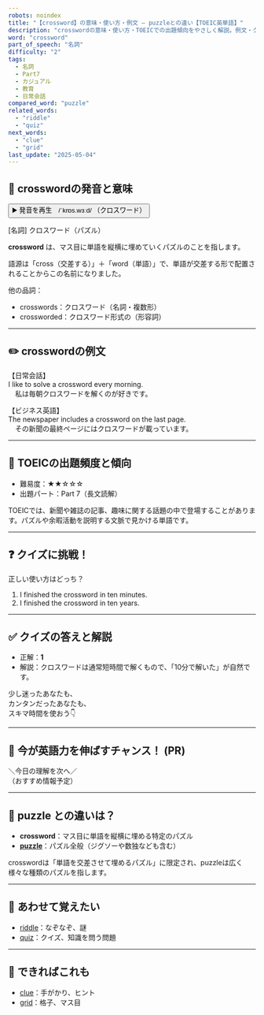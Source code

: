 ```yaml
---
robots: noindex
title: "【crossword】の意味・使い方・例文 ― puzzleとの違い【TOEIC英単語】"
description: "crosswordの意味・使い方・TOEICでの出題傾向をやさしく解説。例文・クイズ付きでpuzzleとの違いもわかりやすく学べます。"
word: "crossword"
part_of_speech: "名詞"
difficulty: "2"
tags:
  - 名詞
  - Part7
  - カジュアル
  - 教育
  - 日常会話
compared_word: "puzzle"
related_words:
  - "riddle"
  - "quiz"
next_words:
  - "clue"
  - "grid"
last_update: "2025-05-04"
---
```


## 🔰 crosswordの発音と意味

<button class="play-audio" onclick="playTTS('crossword')">
  <span class="play-audio-main">
    ▶️ 発音を再生　/ˈkrɒs.wɜːd/
  </span>
  <span class="play-audio-sub">
    （クロスワード）
  </span>
</button>

[名詞] クロスワード（パズル）

**crossword** は、マス目に単語を縦横に埋めていくパズルのことを指します。

語源は「cross（交差する）」＋「word（単語）」で、単語が交差する形で配置されることからこの名前になりました。

他の品詞：  
- crosswords：クロスワード（名詞・複数形）
- crossworded：クロスワード形式の（形容詞）

---

## ✏️ crosswordの例文

【日常会話】  
I like to solve a crossword every morning.  
　私は毎朝クロスワードを解くのが好きです。

【ビジネス英語】  
The newspaper includes a crossword on the last page.  
　その新聞の最終ページにはクロスワードが載っています。

---

## 🎯 TOEICの出題頻度と傾向

- 難易度：★★☆☆☆
- 出題パート：Part 7（長文読解）

TOEICでは、新聞や雑誌の記事、趣味に関する話題の中で登場することがあります。パズルや余暇活動を説明する文脈で見かける単語です。

---

## ❓ クイズに挑戦！

正しい使い方はどっち？

1. I finished the crossword in ten minutes.  
2. I finished the crossword in ten years.

---

## ✅ クイズの答えと解説

- 正解：**1**
- 解説：クロスワードは通常短時間で解くもので、「10分で解いた」が自然です。

少し迷ったあなたも、  
カンタンだったあなたも、  
スキマ時間を使おう👇️

---

## 🚀 今が英語力を伸ばすチャンス！ (PR)

<div class="info-center">
＼今日の理解を次へ／<br>  
（おすすめ情報予定）
</div>

---

## 🤔  puzzle との違いは？

- **crossword**：マス目に単語を縦横に埋める特定のパズル
- **[puzzle](/word/puzzle/)**：パズル全般（ジグソーや数独なども含む）

crosswordは「単語を交差させて埋めるパズル」に限定され、puzzleは広く様々な種類のパズルを指します。

---

## 🧩 あわせて覚えたい

- [riddle](/word/riddle/)：なぞなぞ、謎
- [quiz](/word/quiz/)：クイズ、知識を問う問題

---

## 📖 できればこれも

- [clue](/word/clue/)：手がかり、ヒント
- [grid](/word/grid/)：格子、マス目

<!-- cvid: aid17_bid45 -->
